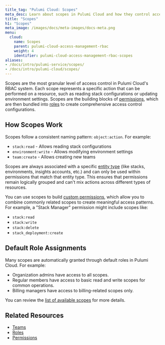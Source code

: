 ```yaml
---
title_tag: "Pulumi Cloud: Scopes"
meta_desc: Learn about scopes in Pulumi Cloud and how they control access to resources
title: "Scopes"
h1: "Scopes"
meta_image: /images/docs/meta-images/docs-meta.png
menu:
  cloud:
    name: Scopes
    parent: pulumi-cloud-access-management-rbac
    weight: 4
    identifier: pulumi-cloud-access-management-rbac-scopes
aliases:
- /docs/intro/pulumi-service/scopes/
- /docs/intro/pulumi-cloud/scopes/
---
```


Scopes are the most granular level of access control in Pulumi Cloud's RBAC system. Each scope represents a specific action that can be performed on a resource, such as reading stack configurations or updating environment settings. Scopes are the building blocks of [permissions](../permissions), which are then bundled into [roles](../roles) to create comprehensive access control configurations.

## How Scopes Work

Scopes follow a consistent naming pattern: `object:action`. For example:

- `stack:read` - Allows reading stack configurations
- `environment:write` - Allows modifying environment settings
- `team:create` - Allows creating new teams

Scopes are always associated with a specific [entity type](../permissions#entity-types) (like stacks, environments, insights accounts, etc.) and can only be used within permissions that match that entity type. This ensures that permissions remain logically grouped and can't mix actions across different types of resources.

You can use scopes to build [custom permissions](../permissions#creating-a-custom-permission), which allow you to combine commonly related scopes to create meaningful access patterns. For example, a "Stack Manager" permission might include scopes like:

- `stack:read`
- `stack:write`
- `stack:delete`
- `stack_deployment:create`

## Default Role Assignments

Many scopes are automatically granted through default roles in Pulumi Cloud. For example:
- Organization admins have access to all scopes.
- Regular members have access to basic read and write scopes for common operations.
- Billing managers have access to billing-related scopes only.

You can review the [list of available scopes](list) for more details.

## Related Resources

- [Teams](/docs/pulumi-cloud/access-management/rbac/teams)
- [Roles](/docs/pulumi-cloud/access-management/rbac/roles)
- [Permissions](/docs/pulumi-cloud/access-management/rbac/permissions)
